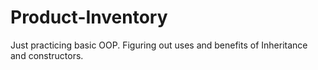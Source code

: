 # Product-Inventory
Just practicing basic OOP. Figuring out uses and benefits of Inheritance and constructors.
